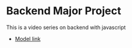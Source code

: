 # Backend Major Project

This is a video series on backend with javascript

- [Model link](https://app.eraser.io/workspace/YtPqZ1VogxGy1jzIDkzj)
